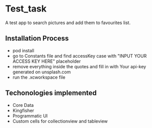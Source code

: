 # Test_task
A test app to search pictures and add them to favourites list.

## Installation Process
- pod install
- go to Constants file and find accessKey case with "INPUT YOUR ACCESS KEY HERE" placeholder
- remove everything inside the quotes and fill in with Your api-key generated on unsplash.com
- run the .xcworkspace file

## Techonologies implemented
- Core Data
- Kingfisher
- Programmatic UI
- Custom cells for collectionview and tableview
